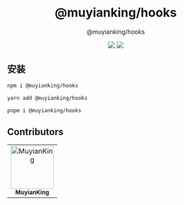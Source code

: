 <h1 align="center">@muyianking/hooks</h1>

<p align="center">
@muyianking/hooks
</p>

<p align="center">
  <a target="_blank" href="https://www.npmjs.com/package/@muyianking/hooks" style="text-decoration: none;"><img  src="https://img.shields.io/npm/v/%40muyianking%2Fhooks"/></a>
  <a target="_blank" href="https://www.npmjs.com/package/@muyianking/hooks" style="text-decoration: none;"><img  src="https://img.shields.io/npm/dm/%40muyianking%2Fhooks"/></a>
</p>

## 安装

```bash
npm i @muyianking/hooks
```

```bash
yarn add @muyianking/hooks
```

```bash
pnpm i @muyianking/hooks
```

## Contributors

<!-- readme: collaborators,contributors -start -->
<table>
	<tbody>
		<tr>
            <td align="center">
                <a href="https://github.com/MuyianKing">
                    <img src="https://avatars.githubusercontent.com/u/44827414?v=4" width="100;" alt="MuyianKing"/>
                    <br />
                    <sub><b>MuyianKing</b></sub>
                </a>
            </td>
		</tr>
	<tbody>
</table>
<!-- readme: collaborators,contributors -end -->
